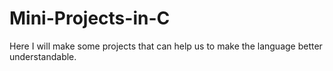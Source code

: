 # Mini-Projects-in-C
Here I will make some projects that can help us to make the language better understandable.
